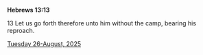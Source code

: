 **Hebrews 13:13**

13 Let us go forth therefore unto him without the camp, bearing his reproach.

[Tuesday 26-August, 2025](https://getbible.life/kjv/Hebrews/13/13)
